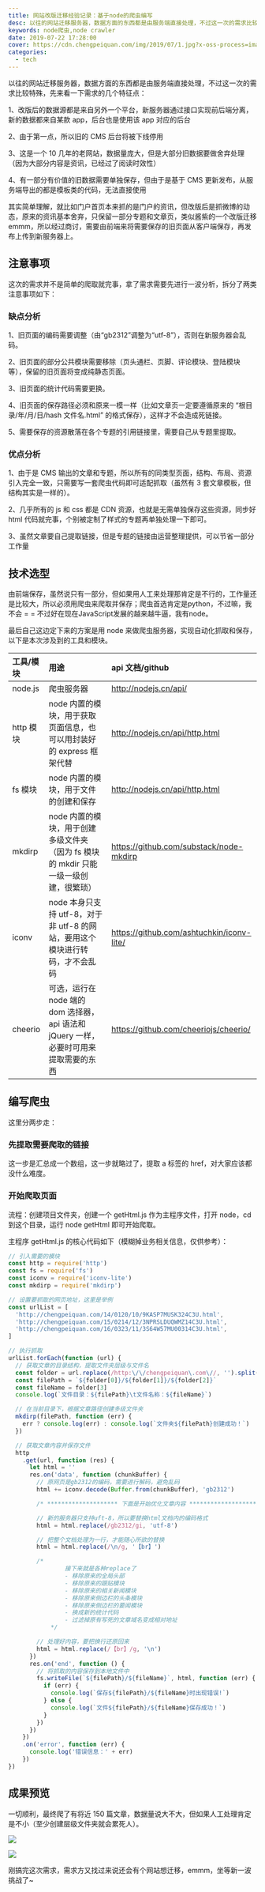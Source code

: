 ```yaml
---
title: 网站改版迁移经验记录：基于node的爬虫编写
desc: 以往的网站迁移服务器，数据方面的东西都是由服务端直接处理，不过这一次的需求比较特殊，就比如门户首页本来抓的是门户的资讯，但改版后是抓微博的动态，原来的资讯基本舍弃，只保留一部分专题和文章页，类似酱紫的一个改版迁移emmm，所以经过商讨，需要由前端来将需要保存的旧页面从客户端保存，再发布上传到新服务器上。
keywords: node爬虫,node crawler
date: 2019-07-22 17:28:00
cover: https://cdn.chengpeiquan.com/img/2019/07/1.jpg?x-oss-process=image/interlace,1
categories:
  - tech
---
```


以往的网站迁移服务器，数据方面的东西都是由服务端直接处理，不过这一次的需求比较特殊，先来看一下需求的几个特征点：

1、改版后的数据源都是来自另外一个平台，新服务器通过接口实现前后端分离，新的数据都来自某款 app，后台也是使用该 app 对应的后台

2、由于第一点，所以旧的 CMS 后台将被下线停用

3、这是一个 10 几年的老网站，数据量庞大，但是大部分旧数据要做舍弃处理（因为大部分内容是资讯，已经过了阅读时效性）

4、有一部分有价值的旧数据需要单独保存，但由于是基于 CMS 更新发布，从服务端导出的都是模板类的代码，无法直接使用

其实简单理解，就比如门户首页本来抓的是门户的资讯，但改版后是抓微博的动态，原来的资讯基本舍弃，只保留一部分专题和文章页，类似酱紫的一个改版迁移 emmm，所以经过商讨，需要由前端来将需要保存的旧页面从客户端保存，再发布上传到新服务器上。

## 注意事项

这次的需求并不是简单的爬取就完事，拿了需求需要先进行一波分析，拆分了两类注意事项如下：

### 缺点分析

1、旧页面的编码需要调整（由“gb2312”调整为“utf-8”），否则在新服务器会乱码。

2、旧页面的部分公共模块需要移除（页头通栏、页脚、评论模块、登陆模块等），保留的旧页面将变成纯静态页面。

3、旧页面的统计代码需要更换。

4、旧页面的保存路径必须和原来一模一样（比如文章页一定要遵循原来的 “根目录/年/月/日/hash 文件名.html” 的格式保存），这样才不会造成死链接。

5、需要保存的资源散落在各个专题的引用链接里，需要自己从专题里提取。

### 优点分析

1、由于是 CMS 输出的文章和专题，所以所有的同类型页面，结构、布局、资源引入完全一致，只需要写一套爬虫代码即可适配抓取（虽然有 3 套文章模板，但结构其实是一样的）。

2、几乎所有的 js 和 css 都是 CDN 资源，也就是无需单独保存这些资源，同步好 html 代码就完事，个别被定制了样式的专题再单独处理一下即可。

3、虽然文章要自己提取链接，但是专题的链接由运营整理提供，可以节省一部分工作量

<h2>技术选型</h2>
由前端保存，虽然说只有一部分，但如果用人工来处理那肯定是不行的，工作量还是比较大，所以必须用爬虫来爬取并保存；爬虫首选肯定是python，不过嘛，我不会 = = 不过好在现在JavaScript发展的越来越牛逼，我有node。

最后自己这边定下来的方案是用 node 来做爬虫服务器，实现自动化抓取和保存，以下是本次涉及到的工具和模块。

| 工具/模块 | 用途                                                                                  | api 文档/github                           |
| :-------- | :------------------------------------------------------------------------------------ | :---------------------------------------- |
| node.js   | 爬虫服务器                                                                            | http://nodejs.cn/api/                     |
| http 模块 | node 内置的模块，用于获取页面信息，也可以用封装好的 express 框架代替                  | http://nodejs.cn/api/http.html            |
| fs 模块   | node 内置的模块，用于文件的创建和保存                                                 | http://nodejs.cn/api/http.html            |
| mkdirp    | node 内置的模块，用于创建多级文件夹（因为 fs 模块的 mkdir 只能一级一级创建，很繁琐）  | https://github.com/substack/node-mkdirp   |
| iconv     | node 本身只支持 utf-8，对于非 utf-8 的网站，要用这个模块进行转码，才不会乱码          | https://github.com/ashtuchkin/iconv-lite/ |
| cheerio   | 可选，运行在 node 端的 dom 选择器，api 语法和 jQuery 一样，必要时可用来提取需要的东西 | https://github.com/cheeriojs/cheerio/     |

## 编写爬虫

这里分两步走：

### 先提取需要爬取的链接

这一步是汇总成一个数组，这一步就略过了，提取 a 标签的 href，对大家应该都没什么难度。

### 开始爬取页面

流程：创建项目文件夹，创建一个 getHtml.js 作为主程序文件，打开 node，cd 到这个目录，运行 node getHtml 即可开始爬取。

主程序 getHtml.js 的核心代码如下（模糊掉业务相关信息，仅供参考）：

```javascript
// 引入需要的模块
const http = require('http')
const fs = require('fs')
const iconv = require('iconv-lite')
const mkdirp = require('mkdirp')

// 设置要抓取的网页地址，这里是举例
const urlList = [
  'http://chengpeiquan.com/14/0120/10/9KASP7MUSK324C3U.html',
  'http://chengpeiquan.com/15/0214/12/3NPRSLDUQWMZ14C3U.html',
  'http://chengpeiquan.com/16/0323/11/3S64W57MU00314C3U.html',
]

// 执行抓取
urlList.forEach(function (url) {
  // 获取文章的目录结构，提取文件夹层级与文件名
  const folder = url.replace(/http:\/\/chengpeiquan\.com\//, '').split('/')
  const filePath = `${folder[0]}/${folder[1]}/${folder[2]}`
  const fileName = folder[3]
  console.log(`文件目录：${filePath}\t文件名称：${fileName}`)

  // 在当前目录下，根据文章路径创建多级文件夹
  mkdirp(filePath, function (err) {
    err ? console.log(err) : console.log(`文件夹${filePath}创建成功！`)
  })

  // 获取文章内容并保存文件
  http
    .get(url, function (res) {
      let html = ''
      res.on('data', function (chunkBuffer) {
        // 原网页是gb2312的编码，需要进行解码，避免乱码
        html += iconv.decode(Buffer.from(chunkBuffer), 'gb2312')

        /* ******************** 下面是开始优化文章内容 ******************** */

        // 新的服务器只支持uft-8，所以要替换html文档内的编码格式
        html = html.replace(/gb2312/gi, 'utf-8')

        // 把整个文档处理为一行，才能随心所欲的替换
        html = html.replace(/\n/g, '【br】')

        /*
				接下来就是各种replace了
				- 移除原来的全局头部
				- 移除原来的跟贴模块
				- 移除原来的相关新闻模块
				- 移除原来侧边栏的头条模块
				- 移除原来侧边栏的要闻模块
				- 换成新的统计代码
				- 过滤掉原有写死的文章域名变成相对地址
			*/

        // 处理好内容，要把换行还原回来
        html = html.replace(/【br】/g, '\n')
      })
      res.on('end', function () {
        // 将抓取的内容保存到本地文件中
        fs.writeFile(`${filePath}/${fileName}`, html, function (err) {
          if (err) {
            console.log(`保存${filePath}/${fileName}时出现错误!`)
          } else {
            console.log(`文件${filePath}/${fileName}保存成功！`)
          }
        })
      })
    })
    .on('error', function (err) {
      console.log('错误信息：' + err)
    })
})
```

## 成果预览

一切顺利，最终爬了有将近 150 篇文章，数据量说大不大，但如果人工处理肯定是不小（至少创建层级文件夹就会累死人）。

![](https://cdn.chengpeiquan.com/img/2019/07/1-1.jpg?x-oss-process=image/interlace,1)

![](https://cdn.chengpeiquan.com/img/2019/07/2.jpg?x-oss-process=image/interlace,1)

刚搞完这次需求，需求方又找过来说还会有个网站想迁移，emmm，坐等新一波挑战了~
